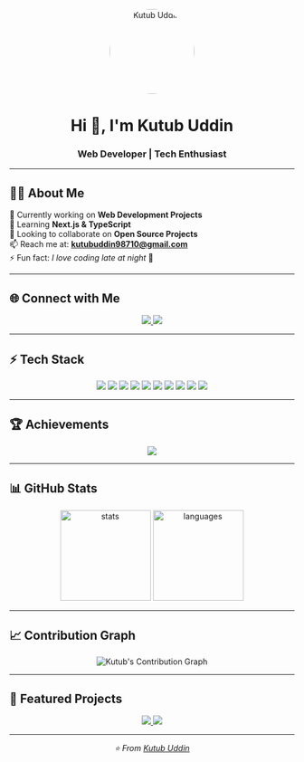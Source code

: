<!-- Profile Image -->
<p align="center">
  <img src="https://avatars.githubusercontent.com/u/108364104?v=4" width="150" height="150" style="border-radius:50%;" alt="Kutub Uddin"/>
</p>

<h1 align="center">Hi 👋, I'm Kutub Uddin</h1>
<h3 align="center">Web Developer | Tech Enthusiast</h3>

---

## 👨‍💻 About Me  
🔭 Currently working on **Web Development Projects**  
🌱 Learning **Next.js & TypeScript**  
👯 Looking to collaborate on **Open Source Projects**  
📫 Reach me at: **kutubuddin98710@gmail.com**  
⚡ Fun fact: *I love coding late at night* 🌙  

---

## 🌐 Connect with Me  
<p align="center">
  <a href="https://github.com/kutub98" target="_blank">
    <img src="https://img.shields.io/badge/GitHub-181717?style=for-the-badge&logo=github&logoColor=white"/>
  </a>
  <a href="https://www.linkedin.com/in/kutubu/" target="_blank">
    <img src="https://img.shields.io/badge/LinkedIn-0077B5?style=for-the-badge&logo=linkedin&logoColor=white"/>
  </a>
</p>

---

## ⚡ Tech Stack  
<p align="center">
  <img src="https://img.shields.io/badge/HTML5-E34F26?style=flat-square&logo=html5&logoColor=white"/>
  <img src="https://img.shields.io/badge/CSS3-1572B6?style=flat-square&logo=css3&logoColor=white"/>
  <img src="https://img.shields.io/badge/JavaScript-F7DF1E?style=flat-square&logo=javascript&logoColor=black"/>
  <img src="https://img.shields.io/badge/React-61DAFB?style=flat-square&logo=react&logoColor=black"/>
  <img src="https://img.shields.io/badge/Next.js-000000?style=flat-square&logo=next.js&logoColor=white"/>
  <img src="https://img.shields.io/badge/Node.js-339933?style=flat-square&logo=node.js&logoColor=white"/>
  <img src="https://img.shields.io/badge/Express.js-000000?style=flat-square&logo=express&logoColor=white"/>
  <img src="https://img.shields.io/badge/MongoDB-47A248?style=flat-square&logo=mongodb&logoColor=white"/>
  <img src="https://img.shields.io/badge/MySQL-4479A1?style=flat-square&logo=mysql&logoColor=white"/>
  <img src="https://img.shields.io/badge/TailwindCSS-06B6D4?style=flat-square&logo=tailwindcss&logoColor=white"/>
</p>

---

## 🏆 Achievements  
<p align="center">
  <img src="https://github-profile-trophy.vercel.app/?username=kutub98&theme=flat&no-frame=true&margin-w=5&row=1&column=6"/>
</p>

---

## 📊 GitHub Stats  
<p align="center">
  <img src="https://github-readme-stats.vercel.app/api?username=kutub98&show_icons=true&theme=transparent&hide_border=true" height="160" alt="stats"/>
  <img src="https://github-readme-stats.vercel.app/api/top-langs/?username=kutub98&layout=compact&theme=transparent&hide_border=true" height="160" alt="languages"/>
</p>

---

## 📈 Contribution Graph  
<p align="center">
  <img src="https://github-readme-activity-graph.vercel.app/graph?username=kutub98&theme=github-compact&hide_border=true" alt="Kutub's Contribution Graph"/>
</p>

---

## 📌 Featured Projects  
<p align="center">
  <a href="https://github.com/kutub98/project1">
    <img src="https://github-readme-stats.vercel.app/api/pin/?username=kutub98&repo=project1&theme=transparent&hide_border=true" />
  </a>
  <a href="https://github.com/kutub98/project2">
    <img src="https://github-readme-stats.vercel.app/api/pin/?username=kutub98&repo=project2&theme=transparent&hide_border=true" />
  </a>
</p>

---

<p align="center">
  <i>⭐️ From <a href="https://github.com/kutub98">Kutub Uddin</a></i>
</p>

